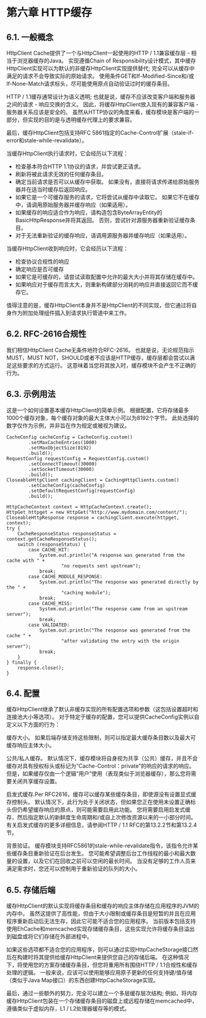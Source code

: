 # 第六章 HTTP缓存

## 6.1. 一般概念

HttpClient Cache提供了一个与HttpClient一起使用的HTTP / 1.1兼容缓存层 - 相当于浏览器缓存的Java。 实现遵循Chain of Responsibility设计模式，其中缓存HttpClient实现可以为默认的非缓存HttpClient实现提供替代; 完全可以从缓存中满足的请求不会导致实际的原始请求。 使用条件GET和If-Modified-Since和/或If-None-Match请求标头，尽可能使用原点自动验证过时的缓存条目。

HTTP / 1.1缓存通常设计为语义透明; 也就是说，缓存不应该改变客户端和服务器之间的请求 - 响应交换的含义。 因此，将缓存HttpClient放入现有的兼容客户端 - 服务器关系应该是安全的。 虽然从HTTP协议的角度来看，缓存模块是客户端的一部分，但实现的目的是与透明缓存代理上的要求兼容。

最后，缓存HttpClient包括支持RFC 5861指定的Cache-Control扩展（stale-if-error和stale-while-revalidate）。

当缓存HttpClient执行请求时，它会经历以下流程：

* 检查基本符合HTTP 1.1协议的请求，并尝试更正请求。
* 刷新将被此请求无效的任何缓存条目。
* 确定当前请求是否可以从缓存中获取。 如果没有，直接将请求传递给原始服务器并在适当时缓存后返回响应。
* 如果它是一个可缓存服务的请求，它将尝试从缓存中读取它。 如果它不在缓存中，请调用原始服务器并缓存响应（如果适用）。
* 如果缓存的响应适合作为响应，请构造包含ByteArrayEntity的BasicHttpResponse并将其返回。 否则，尝试针对源服务器重新验证缓存条目。
* 对于无法重新验证的缓存响应，请调用源服务器并缓存响应（如果适用）。

当缓存HttpClient收到响应时，它会经历以下流程：

* 检查协议合规性的响应
* 确定响应是否可缓存
* 如果它是可缓存的，请尝试读取配置中允许的最大大小并将其存储在缓存中。
* 如果响应对于缓存而言太大，则重新构建部分消耗的响应并直接返回它而不缓存它。

值得注意的是，缓存HttpClient本身并不是HttpClient的不同实现，但它通过将自身作为附加处理组件插入到请求执行管道中来工作。

## 6.2. RFC-2616合规性

我们相信HttpClient Cache无条件地符合RFC-2616。 也就是说，无论规范指示MUST，MUST NOT，SHOULD或者不应该是HTTP缓存，缓存层都会尝试以满足这些要求的方式运行。 这意味着当您将其放入时，缓存模块不会产生不正确的行为。

## 6.3. 示例用法

这是一个如何设置基本缓存HttpClient的简单示例。 根据配置，它将存储最多1000个缓存对象，每个缓存对象的最大主体大小可以为8192个字节。 此处选择的数字仅作为示例，并非旨在作为规定或被视为建议。

```
CacheConfig cacheConfig = CacheConfig.custom()
        .setMaxCacheEntries(1000)
        .setMaxObjectSize(8192)
        .build();
RequestConfig requestConfig = RequestConfig.custom()
        .setConnectTimeout(30000)
        .setSocketTimeout(30000)
        .build();
CloseableHttpClient cachingClient = CachingHttpClients.custom()
        .setCacheConfig(cacheConfig)
        .setDefaultRequestConfig(requestConfig)
        .build();
 
HttpCacheContext context = HttpCacheContext.create();
HttpGet httpget = new HttpGet("http://www.mydomain.com/content/");
CloseableHttpResponse response = cachingClient.execute(httpget, context);
try {
    CacheResponseStatus responseStatus = context.getCacheResponseStatus();
    switch (responseStatus) {
        case CACHE_HIT:
            System.out.println("A response was generated from the cache with " +
                    "no requests sent upstream");
            break;
        case CACHE_MODULE_RESPONSE:
            System.out.println("The response was generated directly by the " +
                    "caching module");
            break;
        case CACHE_MISS:
            System.out.println("The response came from an upstream server");
            break;
        case VALIDATED:
            System.out.println("The response was generated from the cache " +
                    "after validating the entry with the origin server");
            break;
    }
} finally {
    response.close();
}
```

## 6.4. 配置

缓存HttpClient继承了默认非缓存实现的所有配置选项和参数（这包括设置超时和连接池大小等选项）。 对于特定于缓存的配置，您可以提供CacheConfig实例以自定义以下方面的行为：

缓存大小。 如果后端存储支持这些限制，则可以指定最大缓存条目数以及最大可缓存响应主体大小。

公共/私人缓存。 默认情况下，缓存模块将自身视为共享（公共）缓存，并且不会缓存对具有授权标头或标记为“Cache-Control：private”的响应的请求的响应。 但是，如果缓存仅由一个逻辑“用户”使用（表现类似于浏览器缓存），那么您将需要关闭共享缓存设置。

启发式缓存.Per RFC2616，缓存可以缓存某些缓存条目，即使源没有设置显式缓存控制头。 默认情况下，此行为处于关闭状态，但如果您正在使用未设置正确标头但仍希望缓存响应的原点，则可能需要启用此功能。 您将需要启用启发式缓存，然后指定默认的新鲜度生命周期和/或自上次修改资源以来的一小部分时间。 有关启发式缓存的更多详细信息，请参阅HTTP / 1.1 RFC的第13.2.2节和第13.2.4节。

背景验证。 缓存模块支持RFC5861的stale-while-revalidate指令，该指令允许某些缓存条目重新验证在后台发生。 您可能希望调整后台工作线程的最小和最大数量的设置，以及它们在回收之前可以空闲的最长时间。 当没有足够的工作人员来满足需求时，您还可以控制用于重新验证的队列的大小。

## 6.5. 存储后端

缓存HttpClient的默认实现将缓存条目和缓存的响应主体存储在应用程序的JVM的内存中。 虽然这提供了高性能，但由于大小限制或缓存条目是短暂的并且在应用程序重新启动后无法生存，因此它可能不适合您的应用程序。 当前版本包括支持使用EhCache和memcached实现存储缓存条目，这些实现允许将缓存条目溢出到磁盘或将它们存储在外部进程中。

如果这些选项都不适合您的应用程序，则可以通过实现HttpCacheStorage接口然后在构建时将其提供给缓存HttpClient来提供您自己的存储后端。 在这种情况下，将使用您的方案存储缓存条目，但您将重用所有围绕HTTP / 1.1合规性和缓存处理的逻辑。 一般来说，应该可以使用能够应用原子更新的任何支持键/值存储（类似于Java Map接口）的东西创建HttpCacheStorage实现。

最后，通过一些额外的努力，完全可以建立一个多层缓存层次结构; 例如，将内存缓存HttpClient包装在一个存储缓存条目的磁盘上或远程存储在memcached中，遵循类似于虚拟内存，L1 / L2处理器缓存等的模式。